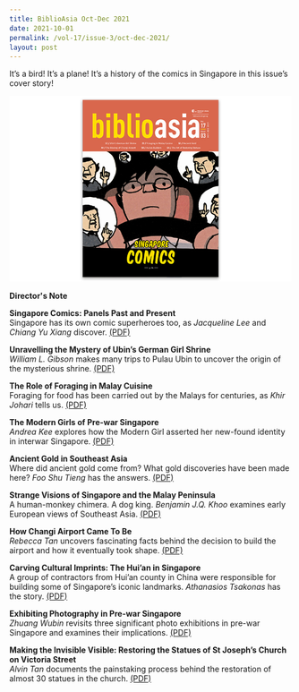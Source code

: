 ```yaml
---
title: BiblioAsia Oct-Dec 2021
date: 2021-10-01
permalink: /vol-17/issue-3/oct-dec-2021/
layout: post
---
```

It’s a bird! It’s a plane! It’s a history of the comics in Singapore in this issue’s cover story!  

<img src="/images/vol-17-issue-3/vol17iss3.jpg">

<a style="text-decoration: none; font-weight: bold;" href="/vol-17/issue-3/oct-dec-2021/director-note">Director's Note</a>

<a style="text-decoration: none; font-weight: bold;" href="/vol-17/issue-3/oct-dec-2021/singapore-comics">Singapore Comics: Panels Past and Present</a><br>Singapore has its own comic superheroes too, as *Jacqueline Lee* and *Chiang Yu Xiang* discover. [(PDF)](/files/pdf/vol-17/issue-3/v17-issue3_SingaporeComics.pdf)

<a style="text-decoration: none; font-weight: bold;" href="/vol-17/issue-3/oct-dec-2021/ubinsgermangirlshrine">Unravelling the Mystery of Ubin’s German Girl Shrine
</a><br>*William L. Gibson* makes many trips to Pulau Ubin to uncover the origin of the mysterious shrine. [(PDF)](/files/pdf/vol-17/issue-3/v17-issue3_GermanGirlShrine.pdf)

<a style="text-decoration: none; font-weight: bold;" href="/vol-17/issue-3/oct-dec-2021/theroleofforaging">The Role of Foraging in Malay Cuisine
</a><br>Foraging for food has been carried out by the Malays for centuries, as *Khir Johari* tells us. [(PDF)](/files/pdf/vol-17/issue-3/v17-issue3_Foraging-Malay-Cuisine.pdf)

<a style="text-decoration: none; font-weight: bold;" href="/vol-17/issue-3/oct-dec-2021/moderngirl">The Modern Girls of Pre-war Singapore
</a><br>*Andrea Kee* explores how the Modern Girl asserted her new-found identity in interwar Singapore. [(PDF)](/files/pdf/vol-17/issue-3/v17-issue3_ModernGirls.pdf)

<a style="text-decoration: none; font-weight: bold;" href="/vol-17/issue-3/oct-dec-2021/ancientgold">Ancient Gold in Southeast Asia</a><br>Where did ancient gold come from? What gold discoveries have been made here? *Foo Shu Tieng* has the answers. [(PDF)](/files/pdf/vol-17/issue-3/v17-issue3_AncientGold.pdf)

<a style="text-decoration: none; font-weight: bold;" href="/vol-17/issue-3/oct-dec-2021/strangevision">Strange Visions of Singapore and the Malay Peninsula</a><br>A human-monkey chimera. A dog king. *Benjamin J.Q. Khoo* examines early European views of Southeast Asia. [(PDF)](/files/pdf/vol-17/issue-3/v17-issue3_StrangeVisions.pdf)

<a style="text-decoration: none; font-weight: bold;" href="/vol-17/issue-3/oct-dec-2021/changi-airport">How Changi Airport Came To Be</a><br>*Rebecca Tan* uncovers fascinating facts behind the decision to build the airport and how it eventually took shape. [(PDF)](/files/pdf/vol-17/issue-3/v17-issue3_ChangiAirport.pdf)

<a style="text-decoration: none; font-weight: bold;" href="/vol-17/issue-3/oct-dec-2021/huianinsingapore">Carving Cultural Imprints: The Hui’an in Singapore</a><br>A group of contractors from Hui’an county in China were responsible for building some of Singapore’s iconic landmarks. *Athanasios Tsakonas* has the story. [(PDF)](/files/pdf/vol-17/issue-3/v17-issue3_CulturalImprints.pdf)

<a style="text-decoration: none; font-weight: bold;" href="/vol-17/issue-3/oct-dec-2021/prewarphotography">Exhibiting Photography in Pre-war Singapore</a><br>*Zhuang Wubin* revisits three significant photo exhibitions in pre-war Singapore and examines their implications. [(PDF)](/files/pdf/vol-17/issue-3/v17-issue3_ExhibitingPhotography.pdf)

<a style="text-decoration: none; font-weight: bold;" href="/vol-17/issue-3/oct-dec-2021/stjosephchurch">Making the Invisible Visible: Restoring the Statues of St Joseph’s Church on Victoria Street</a><br>*Alvin Tan* documents the painstaking process behind the restoration of almost 30 statues in the church. [(PDF)](/files/pdf/vol-17/issue-3/v17-issue3_InvisibleVisible.pdf)